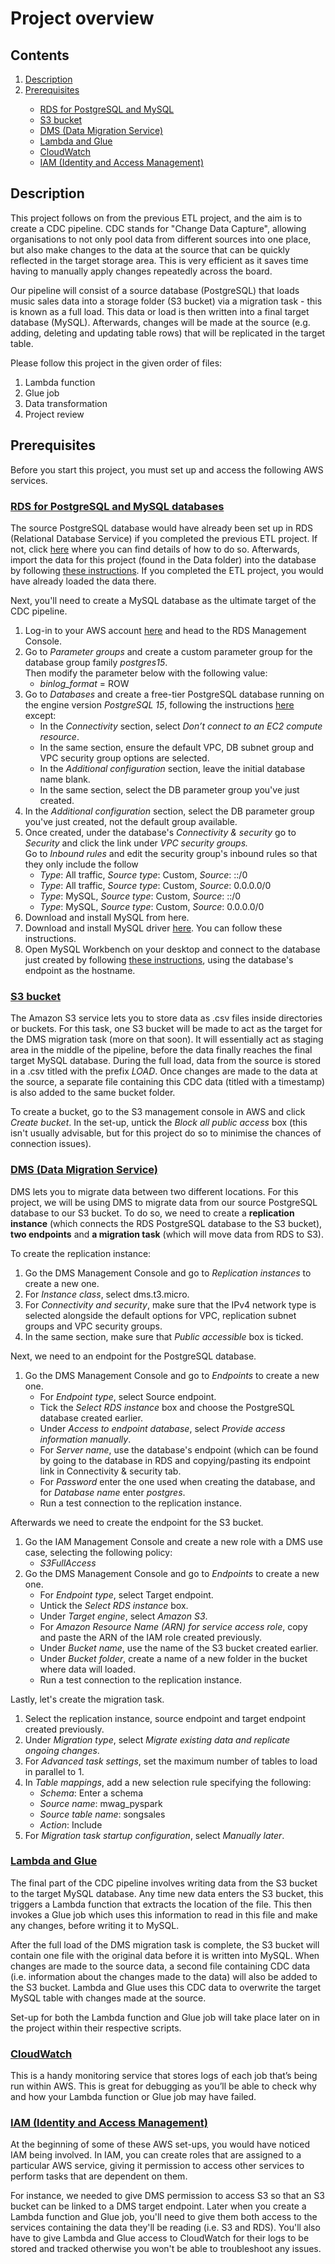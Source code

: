 # Project overview


## Contents

<ol>
    <li><a href='https://github.com/mwagaine/DataPortfolio/tree/main/Data%20Engineering%20projects/2.%20CDC%20pipeline#description'>Description</a></li>
    <li><a href='https://github.com/mwagaine/DataPortfolio/tree/main/Data%20Engineering%20projects/2.%20CDC%20pipeline#prerequisites'>Prerequisites</a></li>
        <ul>
            <li><a href='https://github.com/mwagaine/DataPortfolio/tree/main/Data%20Engineering%20projects/2.%20CDC%20pipeline#rds-for-postgresql-and-mysql-databases'>RDS for PostgreSQL and MySQL</a></li>
            <li><a href='https://github.com/mwagaine/DataPortfolio/tree/main/Data%20Engineering%20projects/2.%20CDC%20pipeline#s3-bucket'>S3 bucket</a></li>
            <li><a href='https://github.com/mwagaine/DataPortfolio/tree/main/Data%20Engineering%20projects/2.%20CDC%20pipeline#dms-data-migration-service'>DMS (Data Migration Service)</a></li>
            <li><a href='https://github.com/mwagaine/DataPortfolio/tree/main/Data%20Engineering%20projects/2.%20CDC%20pipeline#lambda-and-glue'>Lambda and Glue</a></li>
            <li><a href='https://github.com/mwagaine/DataPortfolio/tree/main/Data%20Engineering%20projects/2.%20CDC%20pipeline#cloudwatch'>CloudWatch</a></li>
            <li><a href='https://github.com/mwagaine/DataPortfolio/tree/main/Data%20Engineering%20projects/2.%20CDC%20pipeline#iam-identity-and-access-management'>IAM (Identity and Access Management)</a></li>
        </ul>
</ol>

## Description 

This project follows on from the previous ETL project, and the aim is to create a CDC pipeline. CDC stands for "Change Data Capture", allowing organisations to not only pool data from different sources into one place, but also make changes to the data at the source that can be quickly reflected in the target storage area. This is very efficient as it saves time having to manually apply changes repeatedly across the board.

Our pipeline will consist of a source database (PostgreSQL) that loads music sales data into a storage folder (S3 bucket) via a migration task - this is known as a full load. This data or load is then written into a final target database (MySQL). Afterwards, changes will be made at the source (e.g. adding, deleting and updating table rows) that will be replicated in the target table. 

Please follow this project in the given order of files:
<ol>
    <li>Lambda function</li>
    <li>Glue job</li>
    <li>Data transformation</li>
    <li>Project review</li>
</ol>


## Prerequisites

Before you start this project, you must set up and access the following AWS services. 

### <ins>RDS for PostgreSQL and MySQL databases</ins>

The source PostgreSQL database would have already been set up in RDS (Relational Database Service) if you completed the previous ETL project. If not, click <a href='https://github.com/mwagaine/DataPortfolio/blob/main/Data%20Engineering%20projects/1.%20ETL%20pipeline/README.md#postgresql-database'>here</a> where you can find details of how to do so. Afterwards, import the data for this project (found in the Data folder) into the database by following <a href='https://learnsql.com/blog/how-to-import-csv-to-postgresql/'>these instructions</a>. If you completed the ETL project, you would have already loaded the data there.

Next, you'll need to create a MySQL database as the ultimate target of the CDC pipeline.

<ol>
    <li>Log-in to your AWS account <a href='https://aws.amazon.com/free/'>here</a> and head to the RDS Management Console.</li>
    <li>Go to <i>Parameter groups</i> and create a custom parameter group for the database group family <i>postgres15</i>.
    <br>
    Then modify the parameter below with the following value:
        <ul>
            <li><i>binlog_format</i> = ROW</li>
        </ul>
    </li>
    <li>Go to <i>Databases</i> and create a free-tier PostgreSQL database running on the engine version <i>PostgreSQL 15</i>, following the instructions <a href='https://docs.aws.amazon.com/AmazonRDS/latest/UserGuide/CHAP_Tutorials.WebServerDB.CreateDBInstance.html'>here</a> except:
    <ul>
      <li>In the <i>Connectivity</i> section, select <i>Don’t connect to an EC2 compute resource</i>.</li>
      <li>In the same section, ensure the default VPC, DB subnet group and VPC security group options are selected.</li>
      <li>In the <i>Additional configuration</i> section, leave the initial database name blank.</li>
      <li>In the same section, select the DB parameter group you've just created.</li>
    </ul> 
    <li>In the <i>Additional configuration</i> section, select the DB parameter group you've just created, not the default group available.</li>
    <li>Once created, under the database's <i>Connectivity & security</i> go to <i>Security</i> and click the link under <i>VPC security groups.</i>
    <br>
    Go to <i>Inbound rules</i> and edit the security group's inbound rules so that they only include the follow
    <ul>
      <li><i>Type</i>: All traffic, <i>Source type</i>: Custom, <i>Source</i>: ::/0</li>
      <li><i>Type</i>: All traffic, <i>Source type</i>: Custom, <i>Source</i>: 0.0.0.0/0</li>
      <li><i>Type</i>: MySQL, <i>Source type</i>: Custom, <i>Source</i>: ::/0</li>
      <li><i>Type</i>: MySQL, <i>Source type</i>: Custom, <i>Source</i>: 0.0.0.0/0</li>
    </ul>
    </li>
    <li>Download and install MySQL from here.</li>
    <li>Download and install MySQL driver <a href='https://jdbc.postgresql.org/'>here</a>. You can follow these instructions.</li>
    <li>Open MySQL Workbench on your desktop and connect to the database just created by following <a href='https://dev.mysql.com/doc/workbench/en/wb-mysql-connections-new.html'>these instructions</a>, using the database's endpoint as the hostname.</li>
</ol>


### <ins>S3 bucket</ins>

The Amazon S3 service lets you to store data as .csv files inside directories or buckets. For this task, one S3 bucket will be made to act as the target for the DMS migration task (more on that soon). It will essentially act as staging area in the middle of the pipeline, before the data finally reaches the final target MySQL database. During the full load, data from the source is stored in a .csv titled with the prefix <i>LOAD</i>. Once changes are made to the data at the source, a separate file containing this CDC data (titled with a timestamp) is also added to the same bucket folder.

To create a bucket, go to the S3 management console in AWS and click <i>Create bucket</i>. In the set-up, untick the <i>Block all public access</i></li> box (this isn't usually advisable, but for this project do so to minimise the chances of connection issues).

 
### <ins>DMS (Data Migration Service)</ins>

DMS lets you to migrate data between two different locations. For this project, we will be using DMS to migrate data from our source PostgreSQL database to our S3 bucket. To do so, we need to create a <b>replication instance</b> (which connects the RDS PostgreSQL database to the S3 bucket), <b>two endpoints</b> and <b>a migration task</b> (which will move data from RDS to S3).

To create the replication instance:
<ol>
    <li>Go the DMS Management Console and go to <i>Replication instances</i> to create a new one.
    <li>For <i>Instance class</i>, select dms.t3.micro.</li>
    <li>For <i>Connectivity and security</i>, make sure that the IPv4 network type is selected alongside the default options for VPC, replication subnet groups and VPC security groups.</li>
    <li>In the same section, make sure that <i>Public accessible</i> box is ticked.</li>
</ol>

Next, we need to an endpoint for the PostgreSQL database.
<ol>
    <li>Go the DMS Management Console and go to <i>Endpoints</i> to create a new one.
    <br>
        <ul>
            <li>For <i>Endpoint type</i>, select Source endpoint. </li></li>
            <li>Tick the <i>Select RDS instance</i> box and choose the PostgreSQL database created earlier.</li>
            <li>Under <i>Access to endpoint database</i>, select <i>Provide access information manually</i>.</li>
            <li>For <i>Server name</i>, use the database's endpoint (which can be found by going to the database in RDS and copying/pasting its endpoint link in Connectivity & security tab.</li>
            <li>For <i>Password</i> enter the one used when creating the database, and for <i>Database name</i> enter <i>postgres</i>.</li>
            <li>Run a test connection to the replication instance.</li>
        </ul>
    </li>
</ol>

Afterwards we need to create the endpoint for the S3 bucket.
<ol>
    <li>Go the IAM Management Console and create a new role with a DMS use case, selecting the following policy:
    <br>
        <ul>
            <li><i>S3FullAccess</i></li></li>
        </ul>
    </li>
    <li>Go the DMS Management Console and go to <i>Endpoints</i> to create a new one.
    <br>
        <ul>
            <li>For <i>Endpoint type</i>, select Target endpoint.</li></li>
            <li>Untick the <i>Select RDS instance</i> box.</li>
            <li>Under <i>Target engine</i>, select <i>Amazon S3</i>.</li>
            <li>For <i>Amazon Resource Name (ARN) for service access role</i>, copy and paste the ARN of the IAM role created previously.</li>
            <li>Under <i>Bucket name</i>, use the name of the S3 bucket created earlier.</li>
            <li>Under <i>Bucket folder</i>, create a name of a new folder in the bucket where data will loaded.</li>
            <li>Run a test connection to the replication instance.</li>
        </ul>
    </li>
</ol>

Lastly, let's create the migration task.
<ol>
    <li>Select the replication instance, source endpoint and target endpoint created previously.</li>
    <li>Under <i>Migration type</i>, select <i>Migrate existing data and replicate ongoing changes</i>.</li>
    <li>For <i>Advanced task settings</i>, set the maximum number of tables to load in parallel to 1.</li>
    <li>In <i>Table mappings</i>, add a new selection rule specifying the following:
        <ul>
            <li><i>Schema</i>: Enter a schema</li>
            <li><i>Source name</i>: mwag_pyspark</li>
            <li><i>Source table name</i>: songsales</li>
            <li><i>Action</i>: Include</li>
        </ul>    
    </li>
    <li>For <i>Migration task startup configuration</i>, select <i>Manually later</i>.</li>
</ol>


### <ins>Lambda and Glue</ins>

The final part of the CDC pipeline involves writing data from the S3 bucket to the target MySQL database. Any time new data enters the S3 bucket, this triggers a Lambda function that extracts the location of the file. This then invokes a Glue job which uses this information to read in this file and make any changes, before writing it to MySQL. 

After the full load of the DMS migration task is complete, the S3 bucket will contain one file with the original data before it is written into MySQL. When changes are made to the source data, a second file containing CDC data (i.e. information about the changes made to the data) will also be added to the S3 bucket. Lambda and Glue uses this CDC data to overwrite the target MySQL table with changes made at the source.

Set-up for both the Lambda function and Glue job will take place later on in the project within their respective scripts. 


### <ins>CloudWatch</ins>

This is a handy monitoring service that stores logs of each job that’s being run within AWS. This is great for debugging as you’ll be able to check why and how your Lambda function or Glue job may have failed.


### <ins>IAM (Identity and Access Management)</ins>

At the beginning of some of these AWS set-ups, you would have noticed IAM being involved. In IAM, you can create roles that are assigned to a particular AWS service, giving it permission to access other services to perform tasks that are dependent on them. 

For instance, we needed to give DMS permission to access S3 so that an S3 bucket can be linked to a DMS target endpoint. Later when you create a Lambda function and Glue job, you'll need to give them both access to the services containing the data they'll be reading (i.e. S3 and RDS). You'll also have to give Lambda and Glue access to CloudWatch for their logs to be stored and tracked otherwise you won't be able to troubleshoot any issues.
